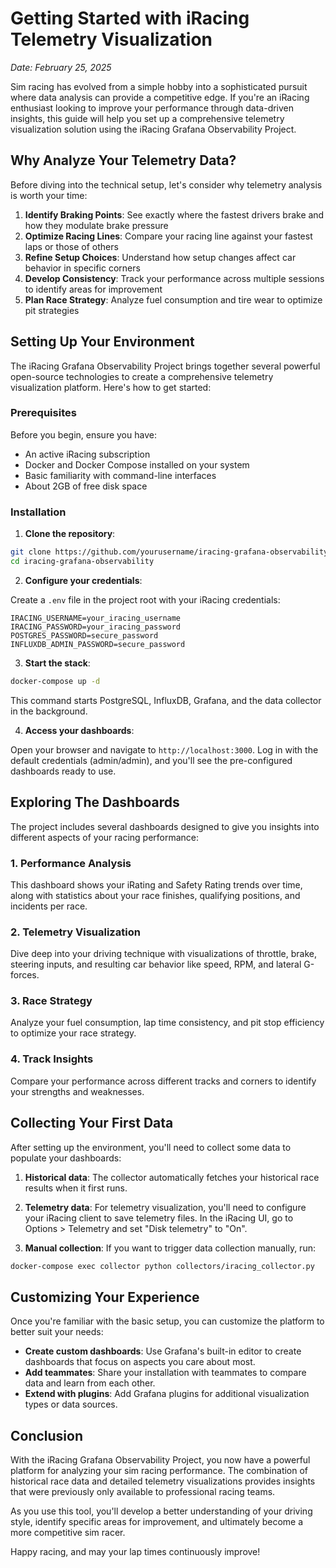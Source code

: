 # Getting Started with iRacing Telemetry Visualization

*Date: February 25, 2025*

Sim racing has evolved from a simple hobby into a sophisticated pursuit where data analysis can provide a competitive edge. If you're an iRacing enthusiast looking to improve your performance through data-driven insights, this guide will help you set up a comprehensive telemetry visualization solution using the iRacing Grafana Observability Project.

## Why Analyze Your Telemetry Data?

Before diving into the technical setup, let's consider why telemetry analysis is worth your time:

1. **Identify Braking Points**: See exactly where the fastest drivers brake and how they modulate brake pressure
2. **Optimize Racing Lines**: Compare your racing line against your fastest laps or those of others
3. **Refine Setup Choices**: Understand how setup changes affect car behavior in specific corners
4. **Develop Consistency**: Track your performance across multiple sessions to identify areas for improvement
5. **Plan Race Strategy**: Analyze fuel consumption and tire wear to optimize pit strategies

## Setting Up Your Environment

The iRacing Grafana Observability Project brings together several powerful open-source technologies to create a comprehensive telemetry visualization platform. Here's how to get started:

### Prerequisites

Before you begin, ensure you have:

- An active iRacing subscription
- Docker and Docker Compose installed on your system
- Basic familiarity with command-line interfaces
- About 2GB of free disk space

### Installation

1. **Clone the repository**:

```bash
git clone https://github.com/yourusername/iracing-grafana-observability.git
cd iracing-grafana-observability
```

2. **Configure your credentials**:

Create a `.env` file in the project root with your iRacing credentials:

```
IRACING_USERNAME=your_iracing_username
IRACING_PASSWORD=your_iracing_password
POSTGRES_PASSWORD=secure_password
INFLUXDB_ADMIN_PASSWORD=secure_password
```

3. **Start the stack**:

```bash
docker-compose up -d
```

This command starts PostgreSQL, InfluxDB, Grafana, and the data collector in the background.

4. **Access your dashboards**:

Open your browser and navigate to `http://localhost:3000`. Log in with the default credentials (admin/admin), and you'll see the pre-configured dashboards ready to use.

## Exploring The Dashboards

The project includes several dashboards designed to give you insights into different aspects of your racing performance:

### 1. Performance Analysis

This dashboard shows your iRating and Safety Rating trends over time, along with statistics about your race finishes, qualifying positions, and incidents per race.

### 2. Telemetry Visualization

Dive deep into your driving technique with visualizations of throttle, brake, steering inputs, and resulting car behavior like speed, RPM, and lateral G-forces.

### 3. Race Strategy

Analyze your fuel consumption, lap time consistency, and pit stop efficiency to optimize your race strategy.

### 4. Track Insights

Compare your performance across different tracks and corners to identify your strengths and weaknesses.

## Collecting Your First Data

After setting up the environment, you'll need to collect some data to populate your dashboards:

1. **Historical data**: The collector automatically fetches your historical race results when it first runs.

2. **Telemetry data**: For telemetry visualization, you'll need to configure your iRacing client to save telemetry files. In the iRacing UI, go to Options > Telemetry and set "Disk telemetry" to "On".

3. **Manual collection**: If you want to trigger data collection manually, run:

```bash
docker-compose exec collector python collectors/iracing_collector.py
```

## Customizing Your Experience

Once you're familiar with the basic setup, you can customize the platform to better suit your needs:

- **Create custom dashboards**: Use Grafana's built-in editor to create dashboards that focus on aspects you care about most.
- **Add teammates**: Share your installation with teammates to compare data and learn from each other.
- **Extend with plugins**: Add Grafana plugins for additional visualization types or data sources.

## Conclusion

With the iRacing Grafana Observability Project, you now have a powerful platform for analyzing your sim racing performance. The combination of historical race data and detailed telemetry visualizations provides insights that were previously only available to professional racing teams.

As you use this tool, you'll develop a better understanding of your driving style, identify specific areas for improvement, and ultimately become a more competitive sim racer.

Happy racing, and may your lap times continuously improve!